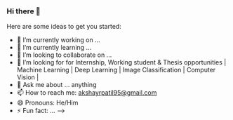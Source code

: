 ### Hi there 👋


Here are some ideas to get you started:

- 🔭 I’m currently working on ...
- 🌱 I’m currently learning ...
- 👯 I’m looking to collaborate on ...
- 🤔 I’m looking for for Internship, Working student & Thesis opportunities | Machine Learning | Deep Learning | Image Classification | Computer Vision |
- 💬 Ask me about ... anything
- 📫 How to reach me: [akshayrpatil95@gmail.com](akshayrpatil95@gmail.com)
- 😄 Pronouns: He/Him
- ⚡ Fun fact: ...
-->
